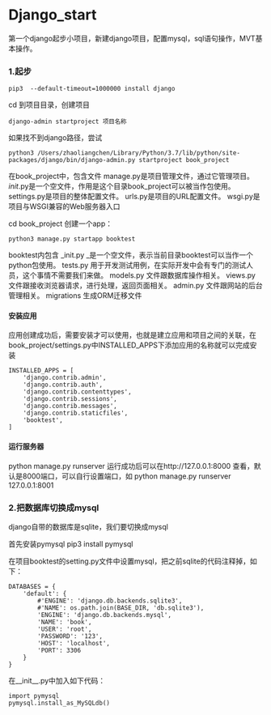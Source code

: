 # Django_start
第一个django起步小项目，新建django项目，配置mysql，sql语句操作，MVT基本操作。


### 1.起步

```
pip3  --default-timeout=1000000 install django
```

cd  到项目目录，创建项目
```
django-admin startproject 项目名称
```
如果找不到django路径，尝试
```
python3 /Users/zhaoliangchen/Library/Python/3.7/lib/python/site-packages/django/bin/django-admin.py startproject book_project
```
在book_project中，包含文件
manage.py是项目管理文件，通过它管理项目。
_init_.py是一个空文件，作用是这个目录book_project可以被当作包使用。
settings.py是项目的整体配置文件。
urls.py是项目的URL配置文件。
wsgi.py是项目与WSGI兼容的Web服务器入口

cd book_project
创建一个app： 
```
python3 manage.py startapp booktest
```

booktest内包含
_init.py    _是一个空文件，表示当前目录booktest可以当作一个python包使用。
tests.py    用于开发测试用例，在实际开发中会有专门的测试人员，这个事情不需要我们来做。
models.py   文件跟数据库操作相关。
views.py    文件跟接收浏览器请求，进行处理，返回页面相关。
admin.py    文件跟网站的后台管理相关。
migrations  生成ORM迁移文件


#### 安装应用

应用创建成功后，需要安装才可以使用，也就是建立应用和项目之间的关联，在book_project/settings.py中INSTALLED_APPS下添加应用的名称就可以完成安装

```
INSTALLED_APPS = [
    'django.contrib.admin',
    'django.contrib.auth',
    'django.contrib.contenttypes',
    'django.contrib.sessions',
    'django.contrib.messages',
    'django.contrib.staticfiles',
    'booktest',
]
```

#### 运行服务器

python manage.py runserver 
运行成功后可以在http://127.0.0.1:8000 查看，默认是8000端口，可以自行设置端口，如
python manage.py runserver 127.0.0.1:8001


### 2.把数据库切换成mysql

django自带的数据库是sqlite，我们要切换成mysql

首先安装pymysql
pip3 install pymysql


在项目booktest的setting.py文件中设置mysql，把之前sqlite的代码注释掉，如下：
```
DATABASES = {
    'default': {
        #'ENGINE': 'django.db.backends.sqlite3',
        #'NAME': os.path.join(BASE_DIR, 'db.sqlite3'),
        'ENGINE': 'django.db.backends.mysql',
        'NAME': 'book',
        'USER': 'root',
        'PASSWORD': '123',
        'HOST': 'localhost',
        'PORT': 3306
    }
}
```

在__init__.py中加入如下代码：
```
import pymysql
pymysql.install_as_MySQLdb()
```






